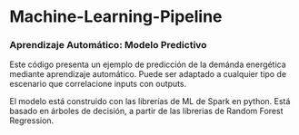 # Machine-Learning-Pipeline
### Aprendizaje Automático: Modelo Predictivo

Este código presenta un ejemplo de predicción de la demánda energética mediante aprendizaje automático. Puede ser adaptado a cualquier tipo de escenario que correlacione inputs con outputs.

El modelo está construido con las librerías de ML de Spark en python. Está basado en árboles de decisión, a partir de las librerias de Random Forest Regression. 
